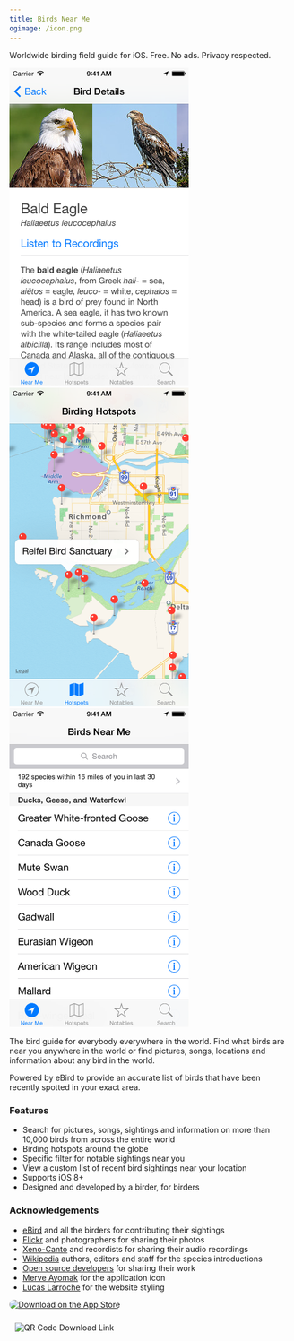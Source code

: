 ```yaml
---
title: Birds Near Me
ogimage: /icon.png
---
```


Worldwide birding field guide for iOS. Free. No ads. Privacy respected.

<img alt="Screenshot of Birds Near Me" src="screenshots/1.png" width="320px">
<img alt="Screenshot of Birds Near Me" src="screenshots/3.png" width="320px">
<img alt="Screenshot of Birds Near Me" src="screenshots/5.png" width="320px">

The bird guide for everybody everywhere in the world. Find what birds are near you anywhere in the world or find pictures, songs, locations and information about any bird in the world.

Powered by eBird to provide an accurate list of birds that have been recently spotted in your exact area.

### Features

- Search for pictures, songs, sightings and information on more than 10,000 birds from across the entire world
- Birding hotspots around the globe
- Specific filter for notable sightings near you
- View a custom list of recent bird sightings near your location
- Supports iOS 8+
- Designed and developed by a birder, for birders

### Acknowledgements

- [eBird](https://ebird.org) and all the birders for contributing their sightings
- [Flickr](https://www.flickr.com/search/?q=birding) and photographers for sharing their photos
- [Xeno-Canto](https://www.xeno-canto.org) and recordists for sharing their audio recordings
- [Wikipedia](https://www.wikipedia.org) authors, editors and staff for the species introductions
- [Open source developers](https://swiftpackageindex.com) for sharing their work
- [Merve Ayomak](https://merveayomak.com) for the application icon
- [Lucas Larroche](https://picocss.com) for the website styling

<div>

<a href="https://apps.apple.com/us/app/birds-near-me/id918377574?itsct=apps_box_badge&amp;itscg=30200" style="overflow: hidden; border-radius: 13px; width: 250px; height: 83px;"><img src="https://tools.applemediaservices.com/api/badges/download-on-the-app-store/black/en-us?size=250x83&amp;releaseDate=1412812800" alt="Download on the App Store" style="border-radius: 13px; width: 250px; height: 83px;"></a>

<img style="padding:10px; width: 120px; height: 120px" alt="QR Code Download Link" src="https://tools-qr-production.s3.amazonaws.com/output/apple-toolbox/0249d82197cad0a78fc3a2740356bedf/b4ec48915ff24b92f39fb91fbb996f60.png">

</div>
